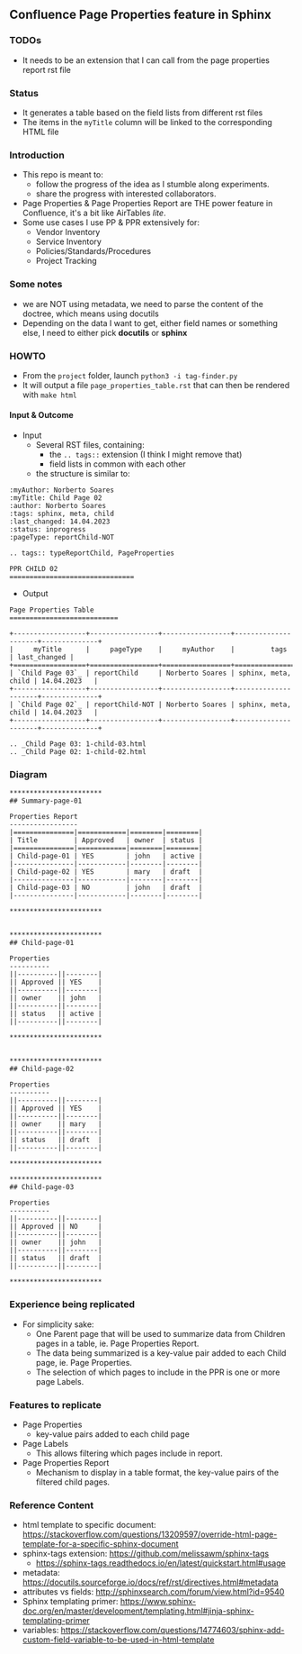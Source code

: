 ## Confluence Page Properties feature in Sphinx

### TODOs
* It needs to be an extension that I can call from the page properties report rst file

### Status

* It generates a table based on the field lists from different rst files
* The items in the `myTitle` column will be linked to the corresponding HTML file

### Introduction

* This repo is meant to:
  * follow the progress of the idea as I stumble along experiments.
  * share the progress with interested collaborators.
* Page Properties & Page Properties Report are THE power feature in Confluence, it's a bit like AirTables *lite*.
* Some use cases I use PP & PPR extensively for:
  * Vendor Inventory
  * Service Inventory
  * Policies/Standards/Procedures
  * Project Tracking

### Some notes

* we are NOT using metadata, we need to parse the content of the doctree, which means using docutils
* Depending on the data I want to get, either field names or something else, I need to either pick **docutils** or **sphinx**

### HOWTO

* From the `project` folder, launch `python3 -i tag-finder.py`
* It will output a file `page_properties_table.rst` that can then be rendered with `make html`

#### Input & Outcome

* Input
  * Several RST files, containing:
    * the `.. tags::` extension (I think I might remove that)
    * field lists in common with each other
  * the structure is similar to:

```
:myAuthor: Norberto Soares
:myTitle: Child Page 02
:author: Norberto Soares
:tags: sphinx, meta, child
:last_changed: 14.04.2023
:status: inprogress
:pageType: reportChild-NOT

.. tags:: typeReportChild, PageProperties

PPR CHILD 02
===============================
```


* Output
```
Page Properties Table
===========================

+------------------+-----------------+-----------------+---------------------+--------------+
|     myTitle      |     pageType    |     myAuthor    |         tags        | last_changed |
+==================+=================+=================+=====================+==============+
| `Child Page 03`_ | reportChild     | Norberto Soares | sphinx, meta, child | 14.04.2023   |
+------------------+-----------------+-----------------+---------------------+--------------+
| `Child Page 02`_ | reportChild-NOT | Norberto Soares | sphinx, meta, child | 14.04.2023   |
+------------------+-----------------+-----------------+---------------------+--------------+

.. _Child Page 03: 1-child-03.html
.. _Child Page 02: 1-child-02.html
```

### Diagram

```
***********************
## Summary-page-01

Properties Report
-----------------
|===============|============|========|========|
| Title         | Approved   | owner  | status |
|===============|============|========|========|
| Child-page-01 | YES        | john   | active |
|---------------|------------|--------|--------|
| Child-page-02 | YES        | mary   | draft  |
|---------------|------------|--------|--------|
| Child-page-03 | NO         | john   | draft  |
|---------------|------------|--------|--------|

***********************


***********************
## Child-page-01

Properties
----------
||----------||--------|
|| Approved || YES    |
||----------||--------|
|| owner    || john   |
||----------||--------|
|| status   || active |
||----------||--------|

***********************


***********************
## Child-page-02

Properties
----------
||----------||--------|
|| Approved || YES    |
||----------||--------|
|| owner    || mary   |
||----------||--------|
|| status   || draft  |
||----------||--------|

***********************

***********************
## Child-page-03

Properties
----------
||----------||--------|
|| Approved || NO     |
||----------||--------|
|| owner    || john   |
||----------||--------|
|| status   || draft  |
||----------||--------|

***********************
```




### Experience being replicated

* For simplicity sake:
  * One Parent page that will be used to summarize data from Children pages in a table, ie. Page Properties Report.
  * The data being summarized is a key-value pair added to each Child page, ie. Page Properties.
  * The selection of which pages to include in the PPR is one or more page Labels.

### Features to replicate

* Page Properties
  * key-value pairs added to each child page
* Page Labels
  * This allows filtering which pages include in report.
* Page Properties Report
  * Mechanism to display in a table format, the key-value pairs of the filtered child pages.

### Reference Content

* html template to specific document: https://stackoverflow.com/questions/13209597/override-html-page-template-for-a-specific-sphinx-document
* sphinx-tags extension: https://github.com/melissawm/sphinx-tags
  * https://sphinx-tags.readthedocs.io/en/latest/quickstart.html#usage
* metadata: https://docutils.sourceforge.io/docs/ref/rst/directives.html#metadata
* attributes vs fields: http://sphinxsearch.com/forum/view.html?id=9540
* Sphinx templating primer: https://www.sphinx-doc.org/en/master/development/templating.html#jinja-sphinx-templating-primer
* variables: https://stackoverflow.com/questions/14774603/sphinx-add-custom-field-variable-to-be-used-in-html-template
